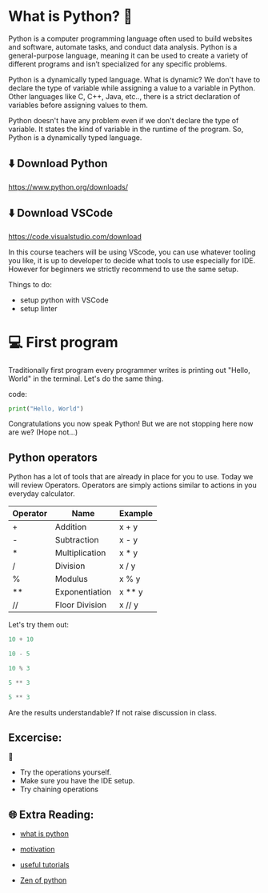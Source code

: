 # What is Python? 🐍 

Python is a computer programming language often used to build websites and software, automate tasks, and conduct data analysis. Python is a general-purpose language, meaning it can be used to create a variety of different programs and isn’t specialized for any specific problems.

Python is a dynamically typed language. What is dynamic? We don't have to declare the type of variable while assigning a value to a variable in Python. Other languages like C, C++, Java, etc.., there is a strict declaration of variables before assigning values to them.

Python doesn't have any problem even if we don't declare the type of variable. It states the kind of variable in the runtime of the program. So, Python is a dynamically typed language.


## ⬇️ Download Python

https://www.python.org/downloads/

## ⬇️ Download VSCode

https://code.visualstudio.com/download

In this course teachers will be using VScode, you can use whatever tooling you like, it is up to developer to decide what tools to use especially for IDE. However for beginners we strictly recommend to use the same setup.

Things to do:
* setup python with VSCode
* setup linter


# 💻 First program

Traditionally first program every programmer writes is printing out "Hello, World" in the terminal. Let's do the same thing.

code:
```python
print("Hello, World")
```

Congratulations you now speak Python! But we are not stopping here now are we? (Hope not...)

## Python operators

Python has a lot of tools that are already in place for you to use. Today we will review Operators.
Operators are simply actions similar to actions in you everyday calculator.

| Operator  | Name | Example |
| ------------- | ------------- | ------------- |
| +  | Addition  | x + y  |
| -  | Subtraction  | x - y  |
| *  | Multiplication  | x * y  |
| /  | Division  | x / y  |
| %  | Modulus  | x % y  |
| ** | Exponentiation | x ** y  |
| // | Floor Division| x // y  |

Let's try them out:

```python
10 + 10
```

```python
10 - 5
```

```python
10 % 3
```


```python
5 ** 3
```


```python
5 ** 3
```
Are the results understandable? If not raise discussion in class.

## Excercise:
🧠 
* Try the operations yourself.
* Make sure you have the IDE setup.
* Try chaining operations



## 🌐 Extra Reading:

* [what is python](https://www.python.org/doc/essays/blurb/)

* [motivation](https://www.simplilearn.com/tutorials/python-tutorial/why-learn-python#:~:text=Python%20is%20a%20very%20popular,as%20the%20top%20programming%20language.)

* [useful tutorials](https://www.w3schools.com/python/python_intro.asp)

* [Zen of python](https://peps.python.org/pep-0020/)